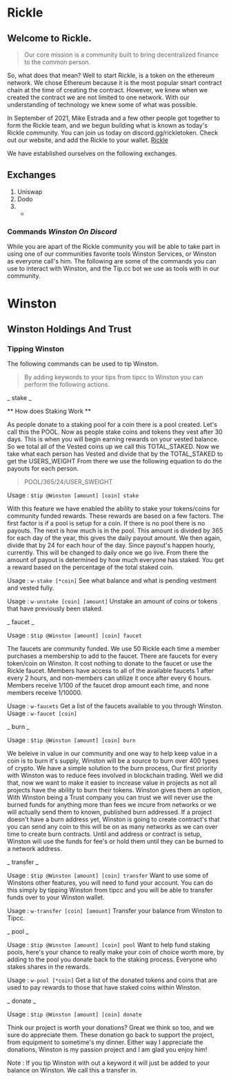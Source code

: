 # Rickle

## Welcome to Rickle. 

> Our core mission is a community built to bring decentralized finance to the common person.

So, what does that mean? Well to start Rickle, is a token on the ethereum network. We chose Ethereum because it is
the most popular smart contract chain at the time of creating the contract. However, we knew when we created the contract 
we are not limited to one network. With our understanding of technology we knew some of what was possible.

In September of 2021, Mike Estrada and a few other people got together to form the Rickle team, and we begun building what is known as 
today's Rickle community. You can join us today on discord.gg/rickletoken. Check out our website, and add the Rickle to your wallet. [Rickle](https://therickle.com)

We have established ourselves on the following exchanges.

## Exchanges

1) Uniswap
2) Dodo
3) -

### Commands _Winston On Discord_

While you are apart of the Rickle community you will be able to take part in using one of our communities favorite tools Winston Services, or Winston as everyone call's him.
The following are some of the commands you can use to interact with Winston, and the Tip.cc bot we use as tools with in our community.

# Winston #
## Winston Holdings And Trust ##

### Tipping Winston ###
The following commands can be used to tip Winston.

> By adding keywords to your tips from tipcc to Winston you can perform the following actions. 

_ stake _

** How does Staking Work **

As people donate to a staking pool for a coin there is a pool created. Let's call this the POOL.
Now as people stake coins and tokens they vest after 30 days. This is when you will begin earning rewards on your vested balance.
So we total all of the Vested coins up we call this TOTAL_STAKED.
Now we take what each person has Vested and divide that by the TOTAL_STAKED to get the USERS_WEIGHT
From there we use the following equation to do the payouts for each person.

> POOL/365/24/USER_SWEIGHT

Usage : 
`$tip @Winston [amount] [coin] stake`

With this feature we have enabled the ability to stake your tokens/coins for community funded rewards. 
These rewards are based on a few factors. The first factor is if a pool is setup for a coin. If there is no pool there is no payouts.
The next is how much is in the pool. This amount is divided by 365 for each day of the year, this gives the daily payout amount. 
We then again, divide that by 24 for each hour of the day. Since payout's happen hourly, currently. This will be changed to daily once we go live.
From there the amount of payout is determined by how much everyone has staked. You get a reward based on the percentage of the total staked coin.

Usage : 
`w-stake [*coin]`
See what balance and what is pending vestment and vested fully.

Usage :
`w-unstake [coin] [amount]`
Unstake an amount of coins or tokens that have previously been staked.

_ faucet _

Usage : 
`$tip @Winston [amount] [coin] faucet`

The faucets are community funded. We use 50 Rickle each time a member purchases a membership to add to the faucet. There are faucets for every token/coin
on Winston. It cost nothing to donate to the faucet or use the Rickle faucet. Members have access to all of the available faucets 1 after every 2 hours, and non-members 
can utilize it once after every 6 hours. Members receive 1/100 of the faucet drop amount each time, and none members receive 1/10000. 

Usage : 
`w-faucets`
Get a list of the faucets available to you through Winston.
Usage :
`w-faucet [coin]`

_ burn _

Usage : 
`$tip @Winston [amount] [coin] burn`

We beleive in value in our community and one way to help keep value in a coin is to burn it's supply, Winston will be a source to burn over 400 types of crypto.
We have a simple solution to the burn process, Our first priority with Winston was to reduce fees involved in blockchain trading.
Well we did that, now we want to make it easier to increase value in projects as not all projects have the ability to burn their tokens.
Winston gives them an option, With Winston being a Trust company you can trust we will never use the burned funds for anything more than fees we incure from networks or 
we will actually send them to known, published burn addressed. If a project doesn't have a burn address yet, Winston is going to create contract's
that you can send any coin to this will be on as many networks as we can over time to create burn contracts. Until and address or contract is setup, Winston will use the funds
for fee's or hold them until they can be burned to a network address.

_ transfer _

Usage : 
`$tip @Winston [amount] [coin] transfer`
Want to use some of Winstons other features, you will need to fund your account. You can do this simply by tipping Winston from tipcc and you will be able to transfer funds over to your Winston wallet.

Usage : 
`w-transfer [coin] [amount]`
Transfer your balance from Winston to Tipcc.

_ pool _

Usage : 
`$tip @Winston [amount] [coin] pool`
Want to help fund staking pools, here's your chance to really make your coin of choice worth more, by adding to the pool you donate back to the staking process. 
Everyone who stakes shares in the rewards.

Usage : 
`w-pool [*coin]`
Get a list of the donated tokens and coins that are used to pay rewards to those that have staked coins within Winston.

_ donate _

Usage : 
`$tip @Winston [amount] [coin] donate`

Think our project is worth your donations? Great we think so too, and we sure do appreciate them. 
These donation go back to support the project, from equipment to sometime's my dinner. 
Either way I appreciate the donations, Winston is my passion project and I am glad you enjoy him!

Note : If you tip Winston with out a keyword it will just be added to your balance on Winston. We call this a transfer in.


